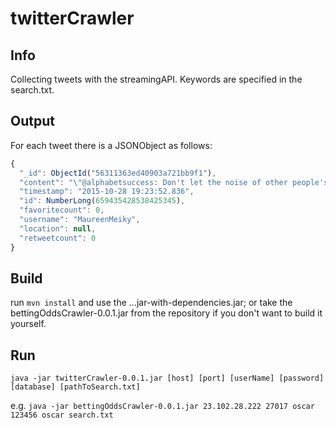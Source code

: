 # twitterCrawler
## Info
Collecting tweets with the streamingAPI. Keywords are specified in the search.txt.
## Output
For each tweet there is a JSONObject as follows:
```javascript
{
  "_id": ObjectId("56311363ed40903a721bb9f1"),
  "content": "\"@alphabetsuccess: Don't let the noise of other people's opinions drown out your own inner voice - Steve Jobs #quote via @JeffSheehan\"",
  "timestamp": "2015-10-28 19:23:52.836",
  "id": NumberLong(659435428538425345),
  "favoritecount": 0,
  "username": "MaureenMeiky",
  "location": null,
  "retweetcount": 0
}
```
## Build
run `mvn install` and use the ...jar-with-dependencies.jar; or take the bettingOddsCrawler-0.0.1.jar from the repository if you don't want to build it yourself.
## Run
`java -jar twitterCrawler-0.0.1.jar [host] [port] [userName] [password] [database] [pathToSearch.txt]`

e.g. `java -jar bettingOddsCrawler-0.0.1.jar 23.102.28.222 27017 oscar 123456 oscar search.txt`

